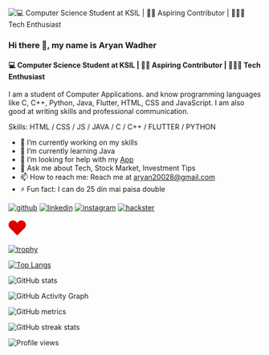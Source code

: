 ![💻 Computer Science Student at KSIL | 🙌🏻 Aspiring Contributor | 👨🏻‍💻 Tech Enthusiast]([[https://github.com/hacker20028/hacker20028/blob/main/Git_Banner.png](https://github.com/hacker20028/hacker20028/blob/main/banner%20for%20git.png)](https://github.com/hacker20028/hacker20028/blob/main/banner%20for%20git.png))

### Hi there 👋, my name is Aryan Wadher
#### 💻 Computer Science Student at KSIL | 🙌🏻 Aspiring Contributor | 👨🏻‍💻 Tech Enthusiast

I am a student of Computer Applications. and know programming languages like C, C++, Python, Java, Flutter, HTML, CSS and JavaScript. I am also good at writing skills and professional communication.

Skills: HTML / CSS / JS / JAVA / C / C++ / FLUTTER / PYTHON

- 🔭 I’m currently working on my skills 
- 🌱 I’m currently learning Java 
- 🤔 I’m looking for help with my [App](https://github.com/hacker20028/connect-update1) 
- 💬 Ask me about Tech, Stock Market, Investment Tips 
- 📫 How to reach me: Reach me at aryan20028@gmail.com 
- ⚡ Fun fact: I can do 25 din mai paisa double 


[<img src='https://cdn.jsdelivr.net/npm/simple-icons@3.0.1/icons/github.svg' alt='github' height='40'>](https://github.com/hacker20028)  [<img src='https://cdn.jsdelivr.net/npm/simple-icons@3.0.1/icons/linkedin.svg' alt='linkedin' height='40'>](https://www.linkedin.com/in/Aryan-Wadher/)  [<img src='https://cdn.jsdelivr.net/npm/simple-icons@3.0.1/icons/instagram.svg' alt='instagram' height='40'>](https://www.instagram.com/aryan21213121211/)  [<img src='https://cdn.jsdelivr.net/npm/simple-icons@3.0.1/icons/hackster.svg' alt='hackster' height='40'>](https://hackadora.com)  

<a href='https://docs.github.com/en/github/supporting-the-open-source-community-with-github-sponsors'><img src='https://raw.githubusercontent.com/acervenky/animated-github-badges/master/assets/sponsorbadge.gif' width='35' height='35'></a> 

[![trophy](https://github-profile-trophy.vercel.app/?username=hacker20028)](https://github.com/ryo-ma/github-profile-trophy)

[![Top Langs](https://github-readme-stats.vercel.app/api/top-langs/?username=hacker20028)](https://github.com/anuraghazra/github-readme-stats)

![GitHub stats](https://github-readme-stats.vercel.app/api?username=hacker20028&show_icons=true&count_private=true)  

![GitHub Activity Graph](https://activity-graph.herokuapp.com/graph?username=hacker20028)  

![GitHub metrics](https://metrics.lecoq.io/hacker20028)  

![GitHub streak stats](https://github-readme-streak-stats.herokuapp.com/?user=hacker20028)  

![Profile views](https://gpvc.arturio.dev/hacker20028)  
